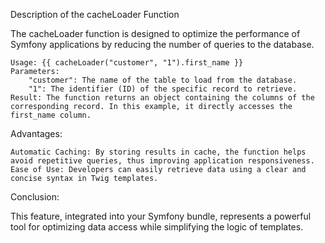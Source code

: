 Description of the cacheLoader Function

The cacheLoader function is designed to optimize the performance of Symfony applications by reducing the number of queries to the database.

    Usage: {{ cacheLoader("customer", "1").first_name }}
    Parameters:
        "customer": The name of the table to load from the database.
        "1": The identifier (ID) of the specific record to retrieve.
    Result: The function returns an object containing the columns of the corresponding record. In this example, it directly accesses the first_name column.

Advantages:

    Automatic Caching: By storing results in cache, the function helps avoid repetitive queries, thus improving application responsiveness.
    Ease of Use: Developers can easily retrieve data using a clear and concise syntax in Twig templates.

Conclusion:

This feature, integrated into your Symfony bundle, represents a powerful tool for optimizing data access while simplifying the logic of templates.